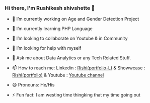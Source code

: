 ### Hi there, I'm Rushikesh shivshette 👋

- 🔭 I’m currently working on Age and Gender Detection Project
- 🌱 I’m currently learning PHP Language 
- 👯 I’m looking to collaborate on Youtube & in Community 
- 🤔 I’m looking for help with myself 
- 💬 Ask me about Data Analytics or any Tech Related Stuff.
- 📫 How to reach me: Linkedin : [Rishi(portfolio-L)](https://www.linkedin.com/in/rushikesh-shivshette-16380b254) & Showwcase : [Rishi(portfolio)](https://www.showwcase.com/rushims) & Youtube : [Youtube channel](https://www.youtube.com/channel/UCacrJOjF7ldtkF4ErC2B95Q)

- 😄 Pronouns: He/His
- ⚡ Fun fact: I am westing time thingking that my time going out
